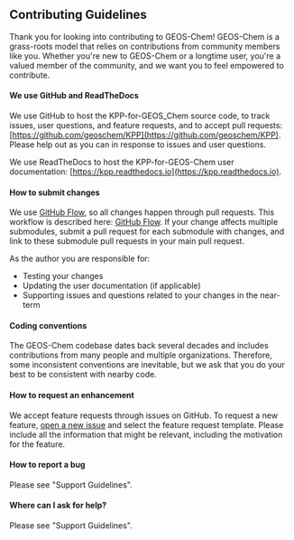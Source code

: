 ## Contributing Guidelines

Thank you for looking into contributing to GEOS-Chem! GEOS-Chem
is a grass-roots model that relies on contributions from community members
like you. Whether you're new to GEOS-Chem or a longtime user, you're a
valued member of the community, and we want you to feel empowered to contribute.

#### We use GitHub and ReadTheDocs
We use GitHub to host the KPP-for-GEOS_Chem source code, to track issues, user questions, and feature requests, and to accept pull requests: [https://github.com/geoschem/KPP](https://github.com/geoschem/KPP). Please help out as you can in response to issues and user questions.

We use ReadTheDocs to host the KPP-for-GEOS-Chem user documentation: [https://kpp.readthedocs.io](https://kpp.readthedocs.io).

#### How to submit changes
We use [GitHub Flow](https://guides.github.com/introduction/flow/index.html), so all changes happen through pull requests. This
workflow is described here: [GitHub Flow](https://guides.github.com/introduction/flow/index.html). If your change affects multiple
submodules, submit a pull request for each submodule with changes, and link to these submodule pull requests in your main pull request.

As the author you are responsible for:
- Testing your changes
- Updating the user documentation (if applicable)
- Supporting issues and questions related to your changes in the near-term

#### Coding conventions
The GEOS-Chem codebase dates back several decades and includes contributions from many people and multiple organizations.
Therefore, some inconsistent conventions are inevitable, but we ask that you do your best to be consistent with nearby
code.

#### How to request an enhancement
We accept feature requests through issues on GitHub. To request a new feature, [open a new issue](https://github.com/geoschem/KPP/issues/new/choose) and select the feature request template. Please include all the information that might be relevant, including the motivation for the feature.

#### How to report a bug
Please see "Support Guidelines".

#### Where can I ask for help?
Please see "Support Guidelines".